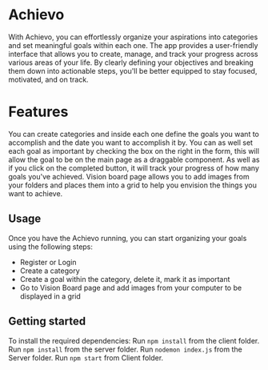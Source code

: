 # Achievo
With Achievo, you can effortlessly organize your aspirations into categories and set meaningful goals within each one. The app provides a user-friendly interface that allows you to create, manage, and track your progress across various areas of your life. By clearly defining your objectives and breaking them down into actionable steps, you'll be better equipped to stay focused, motivated, and on track.



# Features
You can create categories and inside each one define the goals you want to accomplish and the date you want to accomplish it by. You can as well set each goal as important by checking the box on the right in the form, this will allow the goal to be on the main page as a draggable component. As well as if you click on the completed button, it will track your progress of how many goals you've achieved. 
Vision board page allows you to add images from your folders and places them into a grid to help you envision the things you want to achieve.


## Usage
Once you have the Achievo running, you can start organizing your goals using the following steps:
- Register or Login
- Create a category
- Create a goal within the category, delete it, mark it as important 
- Go to Vision Board page and add images from your computer to be displayed in a grid

## Getting started

To install the required dependencies:
Run `npm install` from the client folder.
Run `npm install` from the server folder.
Run `nodemon index.js` from the Server folder.
Run `npm start` from Client folder.





